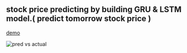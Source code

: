 
## stock price predicting by building GRU & LSTM model.( predict tomorrow stock price )

[demo](https://github.com/linsamtw/FinMind/blob/master/Mining/GRU_LSTM_demo.py)

![pred vs actual](https://github.com/linsamtw/FinMind/blob/master/Mining/GRE_LSTM.png)
